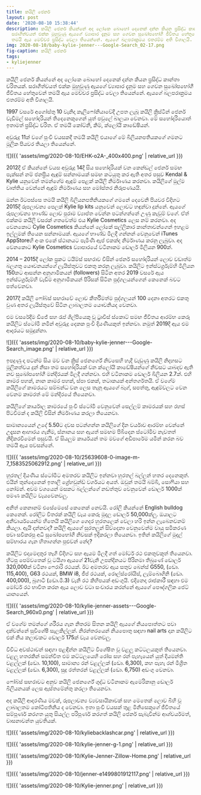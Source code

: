```yaml
---
title: කයිලි ජෙනර්
layout: post
date: '2020-08-10 15:38:44'
description: කයිලි ජෙනර් කියන්නේ අද ලෝකෙ බොහෝ දෙනෙක් දන්න කියන ප්‍රසිද්ධ කාන්තා චරිතයක්.
  සරාගීත්වයත් එක්ක මුහුවුණු ඇයගේ ව්‍යාපාර දැනුම සහ ගෙවන සුඛෝපභෝගී ජීවිතය හේතුවෙන්
  තමයි ඇය මෙච්චර ප්‍රසිද්ධ වෙලා තියෙන්නේ. ඇයගේ බලපරාක්‍රමය එතරම්ම අති විශාලයි.
img: 2020-08-10/baby-kylie-jenner---Google-Search_02-17.png
fig-caption: කයිලි ජෙනර්
tags:
- kyliejenner
---
```


කයිලි ජෙනර් කියන්නේ අද ලෝකෙ බොහෝ දෙනෙක් දන්න කියන ප්‍රසිද්ධ කාන්තා චරිතයක්. සරාගීත්වයත් එක්ක මුහුවුණු ඇයගේ ව්‍යාපාර දැනුම සහ ගෙවන සුඛෝපභෝගී ජීවිතය හේතුවෙන් තමයි ඇය මෙච්චර ප්‍රසිද්ධ වෙලා තියෙන්නේ. ඇයගේ බලපරාක්‍රමය එතරම්ම අති විශාලයි.

1997 වසරේ අගෝස්තු 10 වැනිදා කැලිෆෝනියාවේදී උපත ලැබූ කයිලි ක්‍රිස්ටීන් ජෙනර් වැඩිමල් සහෝදරියන් තිදෙනෙකුගෙන් යුත් පවුලේ බාලයා වෙනවා. මේ සහෝදරියොත් ඉතාමත් ප්‍රසිද්ධ චරිත. ඒ තමයි කෝට්නි, කිම්, ක්ලෝයි කාඩේෂියන්.

අවුරුදු 11ක් වගේ පුංචි වයසකදී තමයි කයිලි එයාගේ මේ බිලියනපතියකගේ ගමනට මූලික පියවර තියලා තියෙන්නේ. 

![]({{ 'assets/img/2020-08-10/EHK-o2A-_400x400.png' | relative_url }})



2012දී ඒ කියන්නේ වයස අවුරුදු 14දී සිය සහෝදරියක් වන කෙන්ඩල් ජෙනර් සමඟ පැක්සන් නම් ජනප්‍රිය ඇඳුම් සන්නාමයක් සමඟ කටයුතු කර ඇති අතර පසුව Kendal & Kylie යනුවෙන් තමන්ගේම ඇඳුම් පෙළක් කයිලි නිර්මාණය කරනවා. කයිලිගේ මුල්ම වෘත්තිය වෙන්නේ ඇඳුම් නිර්මාණය සහ මෝස්තර නිරූපණයයි.

ඔන්න ඊටපස්සෙ තමයි කයිලි බිලියනපතිනියකගේ ගමනේ දෙවෙනි පියවර විදිහට 2015දී රූපලාවන්‍ය පෙලක් Kylie lip kits යනුවෙන් ලොවට හඳුන්වා දුන්නේ. ඇයගේ රූපලාවන්‍ය භ‍ාණ්ඩ ලොව පුරාම ව්‍යාප්ත වෙන්න පටන්ගන්නේ උණු කැවුම් වගේ. ඒත් එක්කම කයිලි වසරක් ගතවෙත්ම එය Kylie Cosmetics ලෙස නම් කරනවා. අද වෙනකොට Cylie Cosmetics කියන්නේ ලෝකේ සල්ලිකාර කාන්තාවන්ගෙන් ඉහළම ඉල්ලුමක් තියෙන සන්නාමයක්. ඇයගේ භාණ්ඩ මිලදී ගන්නන් වෙනුවෙන් iTunes AppStoreහි අංක එකේ ස්ථානයට පැමිණි ඇප් එකක්ද නිර්මාණය කරනු ලැබුවා. අද වෙනකොට Kylie Cosmetics ව්‍යාපාරයේ වටිනාකම ඩොලර් මිලියන 900ක්.

2014 – 2015දී ලෝක ප්‍රකට ටයිම්ස් සඟරාව විසින් ජෙනර් සහෝදරියන් ලොව වඩාත්ම බලගතු යෞවනයන්ගේ ලැයිස්තුවට එකතු කරනු ලැබුවා. කයිලිට ඉන්ස්ටර්ග්‍රෑම්හි මිලියන 150කට ආසන්න අනුගාමිකයන් (followers) සිටින අතර 2019 වසරේ ඇය ඉන්ස්ටර්ග්‍රෑම්හි වැඩිම අනුගාමිකයන් පිරිසක් සිටින පුද්ගලයන්ගෙන් කෙනෙක් බවට පත්වෙනවා.

2017දී කයිලි ෆෝබ්ස් සඟරාවේ ලොව කීර්තිමත්ම පුද්ගලයන් 100 දෙනා අතරට එකතු වුණ අතර ලැයිස්තුවේ සිටින ලාබාලතම යෞවනියද වෙනවා. 

එම වසරේදීම ඩීජේ සහ රැප් ශිල්පියෙකු වූ ට්‍රාවිස් ස්කොට් සමඟ ජීවිතය ආරම්භ කෙරූ කයිලිට ස්ටෝමි නමින් අවුරුදු දෙකක පුංචි දියණියකුත් ඉන්නවා. නමුත් 2019දී ඇය එම ආදරයට සමුදුන්නා.

![]({{ 'assets/img/2020-08-10/baby-kylie-jenner---Google-Search_image.png' | relative_url }})

ඉපදුණු දා පටන්ම සිය මව වන ක්‍රිස් ජෙනර්ගේ නිවසෙහි හැදී වැඩුණු කයිලි නිදහසට මූලිකත්වය දුන් නිසා තම සහෝදරියක් වන ක්ලෝයි කාඩේෂියන්ගේ නිවසට යාබදව ඇති නව සුඛෝපභෝගී මන්දිරයක් මිලදී ගන්නවා. එහි වටිනාකම ඩොලර් බිලියන 2.7ක්.  එහි කාමර පහක්, නාන කාමර පහක්, ස්පා එකක්, තටාකයක් අන්තර්ගතයි. ඒ වගේම කයිලිගේ කාමරයට සම්බන්ධ වන ලෙස තැනූ ඇයගේ බෑග්, සපත්තු, ඇඳුම්වලට වෙන වෙනම කාමරත් මේ මන්දිරයේ තියෙනවා.

කයිලිගේ කාර්යාල කාමරයේ පුංචි ස්ටෝමි වෙනුවෙන් සෙල්ලම් කාමරයක් සහ රහස් පිටවීමක් ද කයිලි විසින් නිර්මාණය කරලා තියෙනවා.

සාමාන්‍යයෙන් උදේ 5.50ට දවස පටන්ගන්න කයිලිගේ දින චර්යාව ආරම්භ වෙන්නේ උදෑසන ආහාරය ගැනීම, ස්නානය සහ ඇයත් සමඟම පිබිදෙන ස්ටෝමිව නැවතත් නිදිකරවීමෙන් පසුවයි. ඒ සියලුම කාර්යයන් තම මවගේ අඩිපාරේම යමින් කරන බව තමයි ඇය පවසන්නේ. 

![]({{ 'assets/img/2020-08-10/25639608-0-image-m-7_1583525062912.png' | relative_url }})

හුරතල් දියණිය ස්ටෝමිට අමතරව කයිලිට ඉන්නවා හුරතල් බල්ලන් හතර දෙනෙකුත්. එයින් තුන්දෙනෙක් ඉතාලි ග්‍රේහවුන්ඩ් වර්ගයට අයත්. ඔවුන් තමයි බම්බි, සොෆියා සහ නෝමන්. අවම වශයෙන් මසකට බල්ලන්ගේ නඩත්තුව වෙනුවෙන් ඩොලර් 1000ක් පමණ කයිලිට වැයවෙනවලු. 

අනිත් කෙනානම් එසේමෙසේ කෙනෙක් නෙවයි. රෝලි කියන්නේ English bulldog කෙනෙක්. රෝලිට විතරක් කයිලි වැය කෙරූ මුදල ඩොලර් 50,000ක්ලු. ඔයාලට අනිවාර්යයෙන්ම හිතෙයි කයිලිගෙ ගෙදර හුරතලෙක් වෙලා හරි ඉන්න ලැබෙනවනම් කියලා. ඇයි දන්නවද? කයිලි ඇයගේ සුරතලුන් සිව්දෙනා වෙනුවෙන්ම වායු සමීකරණ පවා සවිකරපු අධි සුඛෝපභෝගී නිවසක් ඉදිකරලා තියෙනවා. ඉතින් කයිලිගේ මුදල් සම්භාරය ගැන හිතාගන්න පුළුවන් නේද?

කයිලිට එදාමෙදාතුර තෑගි විදිහට සහ ඇයම මිලදී ගත් මෝටර් රථ එකතුවකුත් තියෙනවා. හිටපු පෙම්වතෙක් වූ ටයිගා ඇයගේ 21වැනි උපන්දිනයට පිරිනමා තිබුණේ ඩොලර් 320,000ක් වටිනා ෆෙරාරි රථයක්. ඊට අමතරව ඇය සතුව බෙන්ස් G550, (ඩො. 115,400), G63 රථයක්, BMW i8, ජීප් රථයක්, රොල්ස්රෝයිස්, ලැම්බොගිනි (ඩො. 400,000), බුගාටි (ඩො.මි.3) වැනි රථ කිහිපයක් අඩංගුයි. එදිනෙදා රාජකාරී සඳහා එම මෝටර් රථ භාවිත කරන ඇය ලොව වටා සංචාරය කරන්නේ ඇයගේ පෞද්ගලික ජෙට් යානයෙන්.

![]({{ 'assets/img/2020-08-10/kylie-jenner-assets---Google-Search_960x0.png' | relative_url }})

ඒ වගේම තමන්ගේ ශරීරය ගැන නිතරම සිතන කයිලි ඇයගේ නියපොත්තට පවා දක්වන්නේ සුවිශේෂී සැලකිල්ලක්. නිරන්තරයෙන් නියපොතු සඳහා nail arts දාන කයිලිට එක් නිය කලාවකට ඩොලර් 175ක් වැය වෙනවලු.

විවිධ අවස්ථාවන් සඳහා පළඳින්න කයිලිට විශේෂිත වූ වළලු කට්ටලයකුත් තියෙනවා. වළලු හතරකින් සමන්විත එම කට්ටලයෙහි රෝස සහ රන් පැහැයෙන් යුත් දියමන්ති වළල්ලක් (ඩො. 10,100), සාමාන්‍ය රන් වළල්ලක් (ඩො. 6,300), කහ පැහැ රන් මිශ්‍රිත වළල්ලක් (ඩො. 6,300), සුදු රත්තරන් වළල්ලක් (ඩො. 6,750) අඩංගු වෙනවා.

ෆෝබ්ස් සඟරාවට අනුව කයිලි ජෙනර්ගේ ශුද්ධ වටිනාකම ඇමෙරිකානු ඩොලර් බිලියනයක් ලෙස ඇස්තමේන්තු කරලා තියෙනවා.

අද කයිලි ආදරණීය මවක්, රූපලාවන්‍ය ව්‍යවසායිකාවක් සහ මෙතෙක් ලොව බිහි වූ ලාබාලතම කෝටිපතිනිය ද වෙනවා. ඉතා පුංචි වයසක් තුළ මිනිසෙකුගේ ජීවිතයේ සම්පූර්ණ කරගත යුතු සියල්ල පරිපූර්ණ කරගත් කයිලි ජෙනර් සැබැවින්ම ආශ්චර්යමත්, වාසනාවන්ත යුවතියක්.

![]({{ 'assets/img/2020-08-10/kyliebacklashcar.png' | relative_url }})

![]({{ 'assets/img/2020-08-10/kylie-jenner-g-1.png' | relative_url }})

![]({{ 'assets/img/2020-08-10/Kylie-Jenner-Zillow-Home.png' | relative_url }})

![]({{ 'assets/img/2020-08-10/jenner-e1499801912117.png' | relative_url }})

![]({{ 'assets/img/2020-08-10/Kylie-jenner.png' | relative_url }})
